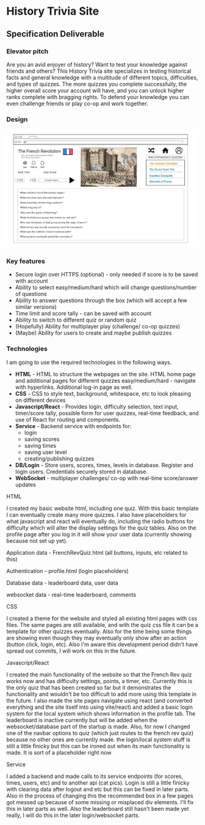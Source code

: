
# History Trivia Site

## Specification Deliverable

### Elevator pitch

Are you an avid enjoyer of history? Want to test your knowledge against friends and others? This History Trivia site specializes in testing historical facts and general knowledge with a multitude of different topics, difficulties, and types of quizzes. The more quizzes you complete successfully, the higher overall score your account will have, and you can unlock higher ranks complete with bragging rights. To defend your knowledge you can even challenge friends or play co-op and work together.

### Design

![French Revolution History Quiz Page Design](webmock.JPG)

### Key features

- Secure login over HTTPS (optional) - only needed if score is to be saved with account
- Ability to select easy/medium/hard which will change questions/number of questions
- Ability to answer questions through the box (which will accept a few similar versions)
- Time limit and score tally - can be saved with account
- Ability to switch to different quiz or random quiz
- (Hopefully) Ability for multiplayer play (challenge/ co-op quizzes)
- (Maybe) Ability for users to create and maybe publish quizzes

### Technologies

I am going to use the required technologies in the following ways.

- **HTML** - HTML to structure the webpages on the site. HTML home page and additional pages for different quizzes easy/medium/hard - navigate with hyperlinks. Additional log-in page as well.
- **CSS** - CSS to style text, background, whitespace, etc to look pleasing on different devices
- **Javascript/React** - Provides login, difficulty selection, text input, timer/score tally, possible form for user quizzes, real-time feedback, and use of React for routing and components.
- **Service** - Backend service with endpoints for:
  - login
  - saving scores
  - saving times
  - saving user level
  - creating/publishing quizzes
- **DB/Login** - Store users, scores, times, levels in database. Register and login users. Credentials securely stored in database.
- **WebSocket** - multiplayer challenges/ co-op with real-time score/answer updates

HTML

I created my basic website html, including one quiz. With this basic template I can eventually create many more quizzes. I also have placeholders for what javascript and react will eventually do, including the radio buttons for difficulty which will alter the display settings for the quiz tables. Also on the profile page after you log in it will show your user data (currently showing because not set up yet).

Application data - FrenchRevQuiz.html (all buttons, inputs, etc related to this) 

Authentication - profile.html (login placeholders) 

Database data - leaderboard data, user data 

websocket data - real-time leaderboard, comments

CSS

I created a theme for the website and styled all existing html pages with css files. The same pages are still available, and with the quiz css file it can be a template for other quizzes eventually. Also for the time being some things are showing even though they may eventually only show after an action (button click, login, etc). Also I'm aware this development period didn't have spread out commits, I will work on this in the future.

Javascript/React

I created the main functionality of the website so that the French Rev quiz works now and has difficulty settings, points, a timer, etc. Currently this is the only quiz that has been created so far but it demonstrates the functionality and wouldn't be too difficult to add more using this template in the future. I also made the site pages navigate using react (and converted everything and the site itself into using vite/react) and added a basic login system for the local system which shows information in the profile tab. The leaderboard is inactive currently but will be added when the websocket/database part of the startup is made. Also, for now I changed one of the navbar options to quiz (which just routes to the french rev quiz) because no other ones are currently made. the login/local system stuff is still a little finicky but this can be ironed out when its main functionality is made. It is sort of a placeholder right now

Service

I added a backend and made calls to its service endpoints (for scores, times, users, etc) and to another api (cat pics). Login is still a little finicky with clearing data after logout and etc but this can be fixed in later parts. Also in the process of changing this the recommended box in a few pages got messed up because of some missing or misplaced div elements. I'll fix this in later parts as well. Also the leaderboard still hasn't been made yet really, I will do this in the later login/websocket parts.
